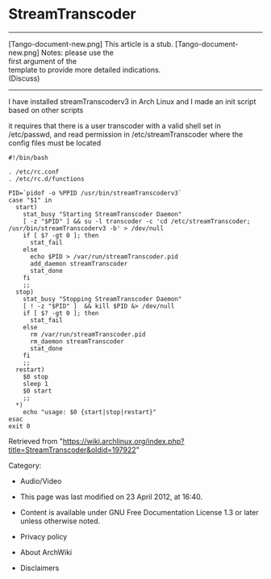StreamTranscoder
================

  ------------------------ ------------------------ ------------------------
  [Tango-document-new.png] This article is a stub.  [Tango-document-new.png]
                           Notes: please use the    
                           first argument of the    
                           template to provide more 
                           detailed indications.    
                           (Discuss)                
  ------------------------ ------------------------ ------------------------

I have installed streamTranscoderv3 in Arch Linux and I made an init
script based on other scripts

it requires that there is a user transcoder with a valid shell set in
/etc/passwd, and read permission in /etc/streamTranscoder where the
config files must be located

    #!/bin/bash

    . /etc/rc.conf
    . /etc/rc.d/functions

    PID=`pidof -o %PPID /usr/bin/streamTranscoderv3`
    case "$1" in
      start)
        stat_busy "Starting StreamTranscoder Daemon"
        [ -z "$PID" ] && su -l transcoder -c 'cd /etc/streamTranscoder; /usr/bin/streamTranscoderv3 -b' > /dev/null
        if [ $? -gt 0 ]; then
          stat_fail
        else
          echo $PID > /var/run/streamTranscoder.pid
          add_daemon streamTranscoder
          stat_done
        fi
        ;;
      stop)
        stat_busy "Stopping StreamTranscoder Daemon"
        [ ! -z "$PID" ]  && kill $PID &> /dev/null
        if [ $? -gt 0 ]; then
          stat_fail
        else
          rm /var/run/streamTranscoder.pid
          rm_daemon streamTranscoder
          stat_done
        fi
        ;;
      restart)
        $0 stop
        sleep 1
        $0 start
        ;;
      *)
        echo "usage: $0 {start|stop|restart}"
    esac
    exit 0

Retrieved from
"https://wiki.archlinux.org/index.php?title=StreamTranscoder&oldid=197922"

Category:

-   Audio/Video

-   This page was last modified on 23 April 2012, at 16:40.
-   Content is available under GNU Free Documentation License 1.3 or
    later unless otherwise noted.
-   Privacy policy
-   About ArchWiki
-   Disclaimers
